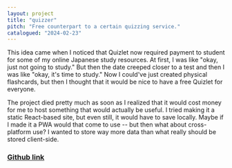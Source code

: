 ```yaml
---
layout: project
title: "quizzer"
pitch: "Free counterpart to a certain quizzing service."
catalogued: "2024-02-23"
---
```


This idea came when I noticed that Quizlet now required payment to student for
some of my online Japanese study resources. At first, I was like "okay, just not
going to study." But then the date creeped closer to a test and then I was like
"okay, it's time to study." Now I could've just created physical flashcards, but
then I thought that it would be nice to have a free Quizlet for everyone.

The project died pretty much as soon as I realized that it would cost money for
me to host something that would actually be useful. I tried making it a static
React-based site, but even still, it would have to save locally. Maybe if I made
it a PWA would that come to use -- but then what about cross-platform use? I
wanted to store way more data than what really should be stored client-side.

### [Github link](https://github.com/rwilliaise/quizzer)
